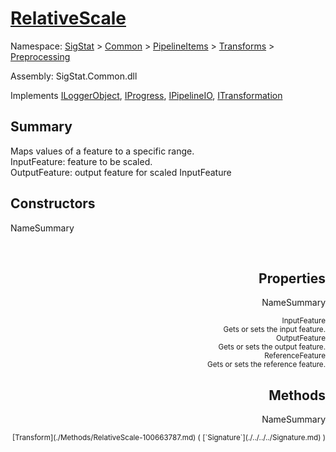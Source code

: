 # [RelativeScale](./RelativeScale.md)

Namespace: [SigStat]() > [Common](./../../../README.md) > [PipelineItems]() > [Transforms]() > [Preprocessing](./README.md)

Assembly: SigStat.Common.dll

Implements [ILoggerObject](./../../../ILoggerObject.md), [IProgress](./../../../Helpers/IProgress.md), [IPipelineIO](./../../../Pipeline/IPipelineIO.md), [ITransformation](./../../../ITransformation.md)

## Summary
Maps values of a feature to a specific range.  <br>InputFeature: feature to be scaled.<br>OutputFeature: output feature for scaled InputFeature

## Constructors

NameSummary

<div style="text-align: right"><sub></sub></ div ><div style="text-align: right"><sub></sub></ div ><br>


## Properties

NameSummary

<div style="text-align: right"><sub>InputFeature</sub></ div ><div style="text-align: right"><sub>Gets or sets the input feature.</sub></ div ><br>
<div style="text-align: right"><sub>OutputFeature</sub></ div ><div style="text-align: right"><sub>Gets or sets the output feature.</sub></ div ><br>
<div style="text-align: right"><sub>ReferenceFeature</sub></ div ><div style="text-align: right"><sub>Gets or sets the reference feature.</sub></ div ><br>


## Methods

NameSummary

<div style="text-align: right"><sub>[Transform](./Methods/RelativeScale-100663787.md) ( [`Signature`](./../../../Signature.md) )</sub></ div ><div style="text-align: right"><sub></sub></ div ><br>


